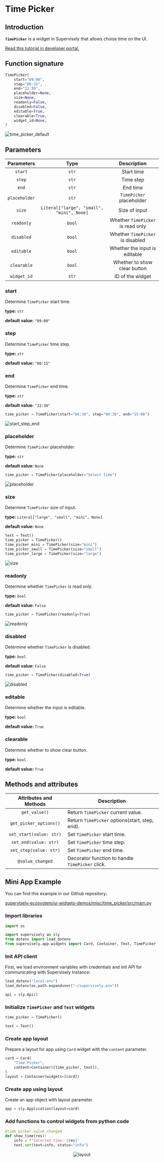 # Time Picker

## Introduction

**`TimePicker`** is a widget in Supervisely that allows choise time on the UI.

[Read this tutorial in developer portal.](https://developer.supervise.ly/app-development/widgets/charts-and-plots/timepicker)

## Function signature

```python
TimePicker(
    start="09:00",
    step="00:15",
    end="22:30",
    placeholder=None,
    size=None,
    readonly=False,
    disabled=False,
    editable=True,
    clearable=True,
    widget_id=None,
)
```

![time_picker_default](https://user-images.githubusercontent.com/120389559/226362544-665389df-e819-4bc2-908c-8b1b6effaf84.gif)

## Parameters

|  Parameters   |                   Type                    |            Description            |
| :-----------: | :---------------------------------------: | :-------------------------------: |
|    `start`    |                   `str`                   |            Start time             |
|    `step`     |                   `str`                   |             Time step             |
|     `end`     |                   `str`                   |             End time              |
| `placeholder` |                   `str`                   |     `TimePicker` placeholder      |
|    `size`     | `Literal["large", "small", "mini", None]` |           Size of input           |
|  `readonly`   |                  `bool`                   | Whether `TimePicker` is read only |
|  `disabled`   |                  `bool`                   | Whether `TimePicker` is disabled  |
|  `editable`   |                  `bool`                   |   Whether the input is editable   |
|  `clearable`  |                  `bool`                   |   Whether to show clear button    |
|  `widget_id`  |                   `str`                   |         ID of the widget          |

### start

Determine `TimePicker` start time.

**type:** `str`

**default value:** `"09:00"`

### step

Determine `TimePicker` time step.

**type:** `str`

**default value:** `"00:15"`

### end

Determine `TimePicker` end time.

**type:** `str`

**default value:** `"22:30"`

```python
time_picker = TimePicker(start="06:30", step="00:30", end="15:00")
```

![start_step_end](https://user-images.githubusercontent.com/120389559/226361267-a46da0f4-38d3-46fc-adaa-bef14d33e58f.gif)

### placeholder

Determine `TimePicker` placeholder.

**type:** `str`

**default value:** `None`

```python
time_picker = TimePicker(placeholder="Select time")
```

![placeholder](https://user-images.githubusercontent.com/120389559/226362933-1da5a4c1-d9a6-4ba3-85d2-831afb42e074.png)

### size

Determine `TimePicker` size of input.

**type:** `Literal["large", "small", "mini", None]`

**default value:** `None`

```python
text = Text()
time_picker = TimePicker()
time_picker_mini = TimePicker(size="mini")
time_picker_small = TimePicker(size="small")
time_picker_large = TimePicker(size="large")
```

![size](https://user-images.githubusercontent.com/120389559/226363690-95e2def4-9154-44ef-8469-f0b4132e76e1.png)

### readonly

Determine whether `TimePicker` is read only.

**type:** `bool`

**default value:** `False`

```python
time_picker = TimePicker(readonly=True)
```

![readonly](https://user-images.githubusercontent.com/120389559/226364643-d1f00154-accb-461f-a26a-971fa3a103e2.gif)

### disabled

Determine whether `TimePicker` is disabled.

**type:** `bool`

**default value:** `False`

```python
time_picker = TimePicker(disabled=True)
```

![disabled](https://user-images.githubusercontent.com/120389559/226365042-fb81b483-3a63-4e25-9cc3-d1c326631342.png)

### editable

Determine whether the input is editable.

**type:** `bool`

**default value:** `True`

### clearable

Determine whether to show clear button.

**type:** `bool`

**default value:** `True`

## Methods and attributes

| Attributes and Methods  | Description                                      |
| :---------------------: | ------------------------------------------------ |
|      `get_value()`      | Return `TimePicker` current value.               |
| `get_picker_options()`  | Return `TimePicker` options(start, step, end).   |
| `set_start(value: str)` | Set `TimePicker` start time.                     |
|  `set_end(value: str)`  | Set `TimePicker` time step.                      |
| `set_step(value: str)`  | Set `TimePicker` end time.                       |
|    `@value_changed`     | Decorator function to handle `TimePicker` click. |

## Mini App Example

You can find this example in our Github repository:

[supervisely-ecosystem/ui-widgets-demos/misc/time_picker/src/main.py](https://github.com/supervisely-ecosystem/ui-widgets-demos/blob/master/misc/time_picker/src/main.py)

### Import libraries

```python
import os

import supervisely as sly
from dotenv import load_dotenv
from supervisely.app.widgets import Card, Container, Text, TimePicker
```

### Init API client

First, we load environment variables with credentials and init API for communicating with Supervisely Instance:

```python
load_dotenv("local.env")
load_dotenv(os.path.expanduser("~/supervisely.env"))

api = sly.Api()
```

### Initialize `TimePicker` and `Text` widgets

```python
time_picker = TimePicker()

text = Text()
```

### Create app layout

Prepare a layout for app using `Card` widget with the `content` parameter.

```python
card = Card(
    "Time Picker",
    content=Container([time_picker, text]),
)
layout = Container(widgets=[card])
```

### Create app using layout

Create an app object with layout parameter.

```python
app = sly.Application(layout=card)
```

### Add functions to control widgets from python code

```python
@time_picker.value_changed
def show_time(res):
    info = f"Selected time: {res}"
    text.set(text=info, status="info")
```

<p align="center">
  <img src="https://user-images.githubusercontent.com/120389559/226366974-06d6fde5-11cc-4cdf-b743-93bf378b67fa.gif" alt="layout" />
</p>
